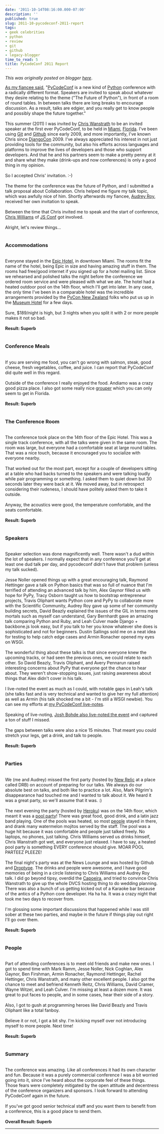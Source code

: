 ```yaml
---
date: '2011-10-14T08:16:00.000-07:00'
description: ''
published: true
slug: 2011-10-pycodeconf-2011-report
tags:
- geek celebrities
- python
- review
- git
- github
- legacy-blogger
time_to_read: 5
title: PyCodeConf 2011 Report
---
```


*This was originally posted on blogger [here](https://pydanny.blogspot.com/2011/10/pycodeconf-2011-report.html)*.

<a href="http://audreyr.posterous.com/75336715">As my fiancee said</a>, "<a href="http://py.codeconf.com/">PyCodeConf</a> is a new kind of <a href="http://python.org/">Python</a> conference with a radically different format. Speakers are invited to speak about whatever they desire relating to the theme ("The Future of Python"), in front of a room of round tables. In between talks there are long breaks to encourage discussion. As a result, talks are edgier, and you really get to know people and possibly shape the future together."<br /><br />This summer (2011) I was invited by <a href="http://chriswanstrath.com/">Chris Wanstrath</a> to be an invited speaker at the first ever PyCodeConf, to be held in <a href="http://en.wikipedia.org/wiki/Miami">Miami</a>, <a href="http://en.wikipedia.org/wiki/Florida">Florida</a>. I've been using <a href="http://git-scm.com/">Git</a> and <a href="https://github.com/">Github</a> since early 2009, and more importantly, I've known Chris since <a href="http://djangocon.us/">DjangoCon</a> 2009. I've always appreciated his interest in not just providing tools for the community, but also his efforts across languages and platforms to improve the lives of developers and those who support developers. And that he and his partners seem to make a pretty penny at it and share what they make (drink-ups and now conferences) is only a good thing in my opinion. <br /><br />So I accepted Chris' invitation. :-)<br /><br />The theme for the conference was the future of Python, and I submitted a talk proposal about Collaboration. Chris helped me figure my talk topic, which was awfully nice of him. Shortly afterwards my fiancee, <a href="http://twitter.com/audreyr">Audrey Roy</a>, received her own invitation to speak.<br /><br />Between the time that Chris invited me to speak and the start of conference, <a href="http://voodootikigod.com/">Chris Williams</a> of <a href="http://promotejs.com/">JS Conf</a> got involved.<br /><br />Alright, let's review things...<br /><br /><h3>Accommodations</h3><br />Everyone stayed in the <a href="http://www.epichotel.com/">Epic Hotel</a>, in downtown Miami. The rooms fit the name of the hotel, being Epic in size and having amazing stuff in them. The rooms had free/good internet if you signed up for a hotel mailing list. Since we rehearsed and polished talks the night before the conference we ordered room service and were pleased with what we ate. The hotel had a heated outdoor pool on the 14th floor, which I'll get into later. In any case, the only time I've been in a comparable hotel was the incredible arrangements provided by the <a href="http://nz.pycon.org/2011">PyCon New Zealand</a> folks who put us up in the <a href="http://www.museumhotel.co.nz/">Museum Hotel</a> for a few days.<br /><br />Sure, $189/night is high, but 3 nights when you split it with 2 or more people makes it not so bad. <br /><br /><b>Result: Superb</b><br /><br /><h3>Conference Meals</h3><br />If you are serving me food, you can't go wrong with salmon, steak, good cheese, fresh vegetables, coffee, and juice.  I can report that PyCodeConf did quite well in this regard.<br /><br />Outside of the conference I really enjoyed the food. Andiamo was a crazy good pizza place. I also got some really nice <a href="http://en.wikipedia.org/wiki/Grouper">grouper</a> which you can only seem to get in Florida.<br /><br /><b>Result: Superb</b><br /><br /><h3>The Conference Room</h3><br />The conference took place on the 14th floor of the Epic Hotel. This was a single track conference, with all the talks were given in the same room. The room was large, but everyone had a comfortable seat at large round tables. That was a nice touch, because it encouraged you to socialize with everyone nearby. <br /><br />That worked out for the most part, except for a couple of developers sitting at a table who had backs turned to the speakers and were talking loudly while pair programming or something. I asked them to quiet down but 30 seconds later they were back at it. We moved away, but in retrospect considering their rudeness, I should have politely asked them to take it outside.<br /><br />Anyway, the acoustics were good, the temperature comfortable, and the seats comfortable. <br /><br /><b>Result: Superb</b><br /><br /><h3>Speakers</h3><br />Speaker selection was done magnificently well. There wasn't a dud within the lot of speakers. I normally expect that in any conference you'll get at least one dud talk per day, and pycodeconf didn't have that problem (unless my talk sucked).<br /><br />Jesse Noller opened things up with a great encouraging talk, Raymond Hettinger gave a talk on Python basics that was so full of nuance that I'm terrified of attending an advanced talk by him, Alex Gaynor filled us with hope for PyPy, Tracy Osborn taught us how to bootstrap entrepreneur projects, Travis Oliphant wants Python core and PyPy to collaborate more with the Scientific Community, Audrey Roy gave up some of her community building secrets, David Beazly explained the issues of the GIL in terms mere mortals such as myself can understand, Gary Bernhardt gave an amazing talk comparing Python and Ruby, and Leah Culver made Django + backbone.js look easy, but if you talk to her you know whatever she does is sophisticated and not for beginners. Dustin Sallings sold me on a neat idea for testing to help catch edge cases and Armin Ronacher opened my eyes on WSGI.<br /><br />The wonderful thing about these talks is that since everyone knew the upcoming tracks, or had seen the previous ones, we could relate to each other. So David Beazly, Travis Oliphant, and Avery Pennarun raised interesting concerns about PyPy that everyone got the chance to hear about. They weren't show-stopping issues, just raising awareness about things that Alex didn't cover in his talk.<br /><br />I live-noted the event as much as I could, with notable gaps in Leah's talk (she talks fast and is very technical and wanted to give her my full attention) as well as Armin (his talk shocked me a bit - I'm still a WSGI newbie). You can see my efforts at <a href="http://pydanny-event-notes.readthedocs.org/en/latest/PyCodeConf2011/index.html">my PyCodeConf live-notes</a>.<br /><br />Speaking of live-noting, <a href="http://joshbohde-event-notes.readthedocs.org/en/latest/pycodeconf/index.html">Josh Bohde also live-noted the event</a>&nbsp;and captured a ton of stuff I missed.<br /><br />The gaps between talks were also a nice 15 minutes. That meant you could stretch your legs, get a drink, and talk to people. <br /><br /><b>Result: Superb</b><br /><br /><h3>Parties</h3><br />We (me and Audrey) missed the first party (hosted by <a href="http://newrelic.com/">New Relic</a> at a place called DRB) on account of preparing for our talks. We always do our absolute best on talks, and both like to practice a lot. Also, Mark Pilgrim's disappearance had touched me and I wanted to talk about it. We heard it was a great party, so we'll assume that it was. :)<br /><br />The next evening the party (hosted by <a href="http://www.heroku.com/">Heroku</a>) was on the 14th floor, which meant it was a <a href="http://www.flickr.com/photos/sundaykofax/6241284072/">pool party</a>! There was great food, good drink, and a latin jazz band playing. One of the pools was heated, so most <a href="http://www.flickr.com/photos/sundaykofax/6241289932/in/set-72157627885835624">people</a> stayed in there, and drank many watermelon mojitos served by the staff. The pool was a huge hit because it was comfortable and people just talked freely. No laptops, no phones, just talking. Chris Williams served us drinks himself, Chris Wanstrath got wet, and everyone just relaxed. I have to say, a heated pool party is something EVERY conference should give. MOAR POOL PARTEEZ PLEEZE!<br /><br />The final night's party was at the News Lounge and was hosted by Github and <a href="http://droptype.com/">Droptype</a>. The drinks and people were awesome, and I have good memories of being in a circle listening to Chris Williams and Audrey Roy talk. I did go beyond tipsy, overdid the <a href="http://en.wikipedia.org/wiki/Capoeira">Capoeira</a>, and tried to convince Chris Wanstrath to give up the whole DVCS hosting thing to do wedding planning. There was also a bunch of us getting kicked out of a Karaoke bar because of the antics of a Python core developer. Ha ha ha. It was a crazy night that took me two days to recover from.<br /><br />I'm glossing some important discussions that happened while I was still sober at these two parties, and maybe in the future if things play out right I'll go over them.<br /><br /><b>Result: Superb</b><br /><br /><h3>People</h3><br />Part of attending conferences is to meet old friends and make new ones. I got to spend time with Mark Ramm, Jesse Noller, Nick Coghlan, Alex Gaynor, Ben Firshman, Armin Ronacher, Raymond Hettinger, Rachel Hettinger, Chris Wanstrath, and many other excellent people. I also got the chance to meet and befriend Kenneth Reitz, Chris Williams, David Cramer, Wayne Witzel, and Leah Culver. I'm missing at least a dozen more. It was great to put faces to people, and in some cases, hear their side of a story.<br /><br />Also, I got to gush at programming heroes like David Beazly and Travis Oliphant like a total fanboy. <br /><br />Believe it or not, I got a bit shy. I'm kicking myself over not introducing myself to more people.  Next time!<br /><br /><b>Result: Superb</b><br /><br /><h3>Summary</h3><br />The conference was amazing. Like all conferences it had its own character and fun. Because it was a purely commercial conference I was a bit worried going into it, since I've heard about the corporate feel of these things. Those fears were completely mitigated by the open attitude and decentness of the conference organizers and sponsors. I look forward to attending PyCodeConf again in the future.<br /><br />If you've got good senior technical staff and you want them to benefit from a conference, this is a good place to send them.<br /><br /><b>Overall Result: Superb</b>

---

